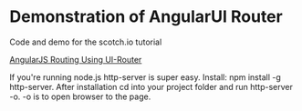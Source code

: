 # Demonstration of AngularUI Router

Code and demo for the scotch.io tutorial

[AngularJS Routing Using UI-Router](http://scotch.io/tutorials/javascript/angular-routing-using-ui-router)


If you're running node.js http-server is super easy. Install: npm install -g http-server. After installation cd into your project folder and run http-server -o. -o is to open browser to the page.